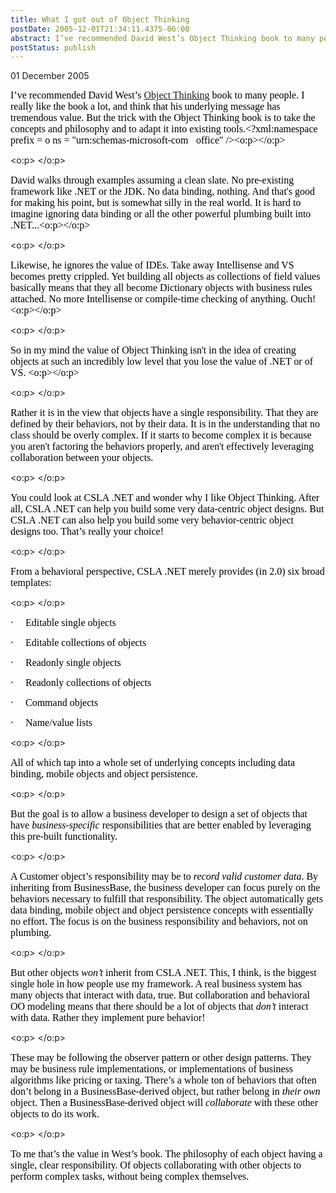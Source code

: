 ```yaml
---
title: What I got out of Object Thinking
postDate: 2005-12-01T21:34:11.4375-06:00
abstract: I’ve recommended David West’s Object Thinking book to many people. I really like the book a lot, and think that his underlying message has tremendous value. But the trick with the book is to take the concepts and philosophy and to adapt it into existing tools.
postStatus: publish
---
```

01 December 2005

<font face="Times New Roman" color="#000000" size="3">I’ve recommended David West’s </font>[<font face="Times New Roman" size="3">Object Thinking</font>](http://www.amazon.com/gp/product/0735619654/qid=1133492508)<font size="3"><font color="#000000"><font face="Times New Roman"> book to many people. I really like the book a lot, and think that his underlying message has tremendous value. But the trick with the Object Thinking book is to take the concepts and philosophy and to adapt it into existing tools.<?xml:namespace prefix = o ns = "urn:schemas-microsoft-com:office:office" /><o:p></o:p></font></font></font>

<o:p><font face="Times New Roman" color="#000000" size="3">&nbsp;</font></o:p>

<font size="3"><font color="#000000"><font face="Times New Roman">David walks through examples assuming a clean slate. No pre-existing framework like .NET or the JDK. No data binding, nothing. And that's good for making his point, but is somewhat silly in the real world. It is hard to imagine ignoring data binding or all the other powerful plumbing built into .NET...<o:p></o:p></font></font></font>

<o:p><font face="Times New Roman" color="#000000" size="3">&nbsp;</font></o:p>

<font size="3"><font color="#000000"><font face="Times New Roman">Likewise, he ignores the value of IDEs. Take away Intellisense and VS becomes pretty crippled. Yet building all objects as collections of field values basically means that they all become Dictionary objects with business rules attached. No more Intellisense or compile-time checking of anything. Ouch!<o:p></o:p></font></font></font>

<o:p><font face="Times New Roman" color="#000000" size="3">&nbsp;</font></o:p>

<font size="3"><font color="#000000"><font face="Times New Roman">So in my mind the value of Object Thinking isn't in the idea of creating objects at such an incredibly low level that you lose the value of .NET or of VS. <o:p></o:p></font></font></font>

<o:p><font face="Times New Roman" color="#000000" size="3">&nbsp;</font></o:p>

<font face="Times New Roman" color="#000000" size="3">Rather it is in the view that objects have a single responsibility. That they are defined by their behaviors, not by their data. It is in the understanding that no class should be overly complex. If it starts to become complex it is because you aren't factoring the behaviors properly, and aren't effectively leveraging collaboration between your objects.</font>

<o:p><font face="Times New Roman" color="#000000" size="3">&nbsp;</font></o:p>

<font face="Times New Roman" color="#000000" size="3">You could look at CSLA .NET and wonder why I like Object Thinking. After all, CSLA .NET can help you build some very data-centric object designs. But CSLA .NET can also help you build some very behavior-centric object designs too. That’s really your choice!</font>

<o:p><font face="Times New Roman" color="#000000" size="3">&nbsp;</font></o:p>

<font face="Times New Roman" color="#000000" size="3">From a behavioral perspective, CSLA .NET merely provides (in 2.0) six broad templates:</font>

<o:p><font face="Times New Roman" color="#000000" size="3">&nbsp;</font></o:p>

<font color="#000000"><span style="FONT-FAMILY: Symbol; mso-fareast-font-family: Symbol; mso-bidi-font-family: Symbol"><span style="mso-list: Ignore"><font size="3">·</font><span style="FONT: 7pt 'Times New Roman'">&nbsp;&nbsp;&nbsp;&nbsp;&nbsp;&nbsp;&nbsp; </span></span></span><font face="Times New Roman" size="3">Editable single objects</font></font>

<font color="#000000"><span style="FONT-FAMILY: Symbol; mso-fareast-font-family: Symbol; mso-bidi-font-family: Symbol"><span style="mso-list: Ignore"><font size="3">·</font><span style="FONT: 7pt 'Times New Roman'">&nbsp;&nbsp;&nbsp;&nbsp;&nbsp;&nbsp;&nbsp; </span></span></span><font face="Times New Roman" size="3">Editable collections of objects</font></font>

<font color="#000000"><span style="FONT-FAMILY: Symbol; mso-fareast-font-family: Symbol; mso-bidi-font-family: Symbol"><span style="mso-list: Ignore"><font size="3">·</font><span style="FONT: 7pt 'Times New Roman'">&nbsp;&nbsp;&nbsp;&nbsp;&nbsp;&nbsp;&nbsp; </span></span></span><font face="Times New Roman" size="3">Readonly single objects</font></font>

<font color="#000000"><span style="FONT-FAMILY: Symbol; mso-fareast-font-family: Symbol; mso-bidi-font-family: Symbol"><span style="mso-list: Ignore"><font size="3">·</font><span style="FONT: 7pt 'Times New Roman'">&nbsp;&nbsp;&nbsp;&nbsp;&nbsp;&nbsp;&nbsp; </span></span></span><font face="Times New Roman" size="3">Readonly collections of objects</font></font>

<font color="#000000"><span style="FONT-FAMILY: Symbol; mso-fareast-font-family: Symbol; mso-bidi-font-family: Symbol"><span style="mso-list: Ignore"><font size="3">·</font><span style="FONT: 7pt 'Times New Roman'">&nbsp;&nbsp;&nbsp;&nbsp;&nbsp;&nbsp;&nbsp; </span></span></span><font face="Times New Roman" size="3">Command objects</font></font>

<font color="#000000"><span style="FONT-FAMILY: Symbol; mso-fareast-font-family: Symbol; mso-bidi-font-family: Symbol"><span style="mso-list: Ignore"><font size="3">·</font><span style="FONT: 7pt 'Times New Roman'">&nbsp;&nbsp;&nbsp;&nbsp;&nbsp;&nbsp;&nbsp; </span></span></span><font face="Times New Roman" size="3">Name/value lists</font></font>

<o:p><font face="Times New Roman" color="#000000" size="3">&nbsp;</font></o:p>

<font face="Times New Roman" color="#000000" size="3">All of which tap into a whole set of underlying concepts including data binding, mobile objects and object persistence.</font>

<o:p><font face="Times New Roman" color="#000000" size="3">&nbsp;</font></o:p>

<font face="Times New Roman" color="#000000" size="3">But the goal is to allow a business developer to design a set of objects that have <i style="mso-bidi-font-style: normal">business-specific</i> responsibilities that are better enabled by leveraging this pre-built functionality.</font>

<o:p><font face="Times New Roman" color="#000000" size="3">&nbsp;</font></o:p>

<font face="Times New Roman" color="#000000" size="3">A Customer object’s responsibility may be to <i style="mso-bidi-font-style: normal">record valid customer data</i>. By inheriting from BusinessBase, the business developer can focus purely on the behaviors necessary to fulfill that responsibility. The object automatically gets data binding, mobile object and object persistence concepts with essentially no effort. The focus is on the business responsibility and behaviors, not on plumbing.</font>

<o:p><font face="Times New Roman" color="#000000" size="3">&nbsp;</font></o:p>

<font face="Times New Roman" color="#000000" size="3">But other objects <i style="mso-bidi-font-style: normal">won’t</i> inherit from CSLA .NET. This, I think, is the biggest single hole in how people use my framework. A real business system has many objects that interact with data, true. But collaboration and behavioral OO modeling means that there should be a lot of objects that <i style="mso-bidi-font-style: normal">don’t</i> interact with data. Rather they implement pure behavior!</font>

<o:p><font face="Times New Roman" color="#000000" size="3">&nbsp;</font></o:p>

<font face="Times New Roman" color="#000000" size="3">These may be following the observer pattern or other design patterns. They may be business rule implementations, or implementations of business algorithms like pricing or taxing. There’s a whole ton of behaviors that often don’t belong in a BusinessBase-derived object, but rather belong in <i style="mso-bidi-font-style: normal">their own</i> object. Then a BusinessBase-derived object will <i style="mso-bidi-font-style: normal">collaborate</i> with these other objects to do its work.</font>

<o:p><font face="Times New Roman" color="#000000" size="3">&nbsp;</font></o:p>

<font face="Times New Roman" color="#000000" size="3">To me that’s the value in West’s book. The philosophy of each object having a single, clear responsibility. Of objects collaborating with other objects to perform complex tasks, without being complex themselves.</font>


